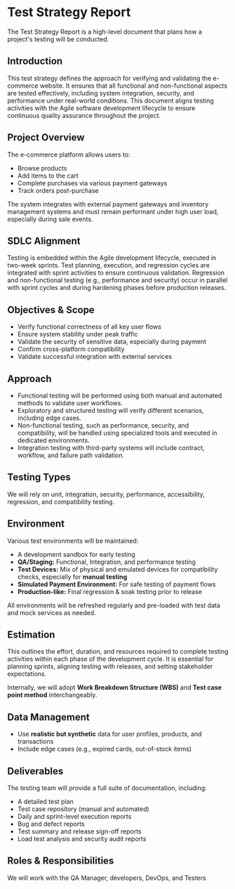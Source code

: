 # Test Strategy Report

The Test Strategy Report is a high-level document that plans how a project's testing will be conducted.

## **Introduction**

This test strategy defines the approach for verifying and validating the e-commerce website. It ensures that all functional and non-functional aspects are tested effectively, including system integration, security, and performance under real-world conditions. This document aligns testing activities with the Agile software development lifecycle to ensure continuous quality assurance throughout the project.

## Project Overview

The e-commerce platform allows users to:

- Browse products
- Add items to the cart
- Complete purchases via various payment gateways
- Track orders post-purchase

The system integrates with external payment gateways and inventory management systems and must remain performant under high user load, especially during sale events.

## SDLC Alignment

Testing is embedded within the Agile development lifecycle, executed in two-week sprints. Test planning, execution, and regression cycles are integrated with sprint activities to ensure continuous validation. Regression and non-functional testing (e.g., performance and security) occur in parallel with sprint cycles and during hardening phases before production releases.

## Objectives & Scope

- Verify functional correctness of all key user flows
- Ensure system stability under peak traffic
- Validate the security of sensitive data, especially during payment
- Confirm cross-platform compatibility
- Validate successful integration with external services

## Approach

- Functional testing will be performed using both manual and automated methods to validate user workflows.
- Exploratory and structured testing will verify different scenarios, including edge cases.
- Non-functional testing, such as performance, security, and compatibility, will be handled using specialized tools and executed in dedicated environments.
- Integration testing with third-party systems will include contract, workflow, and failure path validation.

## Testing Types

We will rely on unit, integration, security, performance, accessibility, regression, and compatibility testing.

## Environment

Various test environments will be maintained:

- A development sandbox for early testing
- **QA/Staging:** Functional, Integration, and performance testing
- **Test Devices:** Mix of physical and emulated devices for compatibility checks, especially for **manual testing**
- **Simulated Payment Environment:** For safe testing of payment flows
- **Production-like:** Final regression & soak testing prior to release

All environments will be refreshed regularly and pre-loaded with test data and mock services as needed.

## Estimation

This outlines the effort, duration, and resources required to complete testing activities within each phase of the development cycle. It is essential for planning sprints, aligning testing with releases, and setting stakeholder expectations.

Internally, we will adopt **Work Breakdown Structure (WBS)** and **Test case point method** interchangeably.

## Data Management

- Use **realistic but synthetic** data for user profiles, products, and transactions
- Include edge cases (e.g., expired cards, out-of-stock items)

## **Deliverables**

The testing team will provide a full suite of documentation, including:

- A detailed test plan
- Test case repository (manual and automated)
- Daily and sprint-level execution reports
- Bug and defect reports
- Test summary and release sign-off reports
- Load test analysis and security audit reports

## Roles & Responsibilities

We will work with the QA Manager, developers, DevOps, and Testers

  
